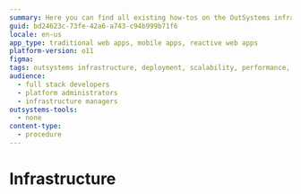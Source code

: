 ```yaml
---
summary: Here you can find all existing how-tos on the OutSystems infrastructure.
guid: bd24623c-73fe-42a6-a743-c94b999b71f6
locale: en-us
app_type: traditional web apps, mobile apps, reactive web apps
platform-version: o11
figma:
tags: outsystems infrastructure, deployment, scalability, performance, environment management
audience:
  - full stack developers
  - platform administrators
  - infrastructure managers
outsystems-tools:
  - none
content-type:
  - procedure
---
```


# Infrastructure
